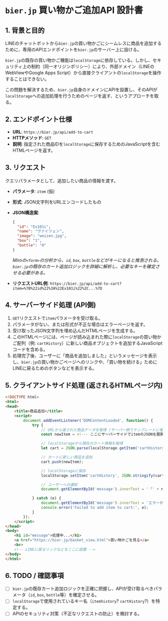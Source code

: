 # `bier.jp` 買い物かご追加API 設計書

## 1. 背景と目的

LINEのチャットボットから`bier.jp`の買い物かごにシームレスに商品を追加するために、専用のAPIエンドポイントを`bier.jp`のサーバー上に設ける。

`bier.jp`の既存の買い物かご機能は`localStorage`に依存している。しかし、セキュリティ上の制約（同一オリジンポリシー）により、外部ドメイン（LINEのWebViewやGoogle Apps Script）から直接クライアントの`localStorage`を操作することはできない。

この問題を解決するため、`bier.jp`自身のドメインにAPIを設置し、そのAPIが`localStorage`への追加処理を行うためのページを返す、というアプローチを取る。

## 2. エンドポイント仕様

- **URL**: `https://bier.jp/api/add-to-cart`
- **HTTPメソッド**: `GET`
- **説明**: 指定された商品IDを`localStorage`に保存するためのJavaScriptを含むHTMLページを返す。

## 3. リクエスト

クエリパラメータとして、追加したい商品の情報を渡す。

- **パラメータ**: `item` (仮)
- **形式**: JSON文字列をURLエンコードしたもの
- **JSON構造案**:
  ```json
  {
    "id": "Ex101i",
    "name": "ヴァイツェン",
    "image": "weizen.jpg",
    "box": "1",
    "bottle": "0"
  }
  ```
  *Miroの`<form>`の分析から、`id`, `box`, `bottle`などがキーになると推測される。`bier.jp`の既存のカート追加ロジックを詳細に解析し、必要なキーを確定させる必要がある。*

- **リクエストURL例**:
  `https://bier.jp/api/add-to-cart?item=%7B%22id%22%3A%22Ex101i%22%2C...%7D`

## 4. サーバーサイド処理 (API側)

1.  `GET`リクエストで`item`パラメータを受け取る。
2.  パラメータがない、または形式が不正な場合はエラーページを返す。
3.  受け取ったJSON文字列を埋め込んだHTMLページを生成する。
4.  このHTMLページには、ページが読み込まれた際に`localStorage`の買い物かご配列（例: `cartHistory`）に新しい商品オブジェクトを追加するJavaScriptコードを含める。
5.  処理完了後、ユーザーに「商品を追加しました」というメッセージを表示し、`bier.jp`の買い物かごページへのリンクや、「買い物を続ける」ためにLINEに戻るためのボタンなどを表示する。

## 5. クライアントサイド処理 (返されるHTMLページ内)

```html
<!DOCTYPE html>
<html>
<head>
    <title>商品追加</title>
    <script>
        document.addEventListener('DOMContentLoaded', function() {
            try {
                // URLから渡された商品データを取得 (サーバー側でテンプレートに埋め込む)
                const newItem = <!--- ここにサーバーサイドでitemのJSONを展開 --->;

                // localStorageから現在のカート情報を取得
                let cart = JSON.parse(localStorage.getItem('cartHistory')) || [];

                // カートに新しい商品を追加
                cart.push(newItem);

                // localStorageに保存
                localStorage.setItem('cartHistory', JSON.stringify(cart));

                // ユーザーへの通知
                document.getElementById('message').innerText = '「' + newItem.name + '」を買い物かごに追加しました。';

            } catch (e) {
                document.getElementById('message').innerText = 'エラーが発生しました。';
                console.error('Failed to add item to cart:', e);
            }
        });
    </script>
</head>
<body>
    <h1 id="message">処理中...</h1>
    <a href="https://bier.jp/basket_view.html">買い物かごを見る</a>
    <br>
    <!-- LINEに戻るリンクなどをここに設置 -->
</body>
</html>
```

## 6. TODO / 確認事項

- [ ] `bier.jp`の既存カート追加ロジックを正確に把握し、APIが受け取るべきパラメータ（`id`, `box`, `bottle`等）を確定させる。
- [ ] `localStorage`で使用されているキー名（`itemhistory`? `cartHistory`?）を特定する。
- [ ] APIのセキュリティ対策（不正なリクエストの防止）を検討する。
